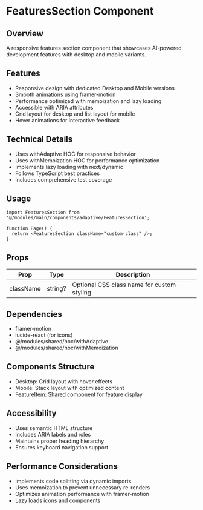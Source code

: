 # FeaturesSection Component

## Overview
A responsive features section component that showcases AI-powered development features with desktop and mobile variants.

## Features
- Responsive design with dedicated Desktop and Mobile versions
- Smooth animations using framer-motion
- Performance optimized with memoization and lazy loading
- Accessible with ARIA attributes
- Grid layout for desktop and list layout for mobile
- Hover animations for interactive feedback

## Technical Details
- Uses withAdaptive HOC for responsive behavior
- Uses withMemoization HOC for performance optimization
- Implements lazy loading with next/dynamic
- Follows TypeScript best practices
- Includes comprehensive test coverage

## Usage
```tsx
import FeaturesSection from '@/modules/main/components/adaptive/FeaturesSection';

function Page() {
  return <FeaturesSection className="custom-class" />;
}
```

## Props
| Prop | Type | Description |
|------|------|-------------|
| className | string? | Optional CSS class name for custom styling |

## Dependencies
- framer-motion
- lucide-react (for icons)
- @/modules/shared/hoc/withAdaptive
- @/modules/shared/hoc/withMemoization

## Components Structure
- Desktop: Grid layout with hover effects
- Mobile: Stack layout with optimized content
- FeatureItem: Shared component for feature display

## Accessibility
- Uses semantic HTML structure
- Includes ARIA labels and roles
- Maintains proper heading hierarchy
- Ensures keyboard navigation support

## Performance Considerations
- Implements code splitting via dynamic imports
- Uses memoization to prevent unnecessary re-renders
- Optimizes animation performance with framer-motion
- Lazy loads icons and components 